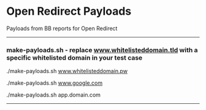 # Open Redirect Payloads
Payloads from BB reports for Open Redirect

***

### make-payloads.sh - replace www.whitelisteddomain.tld with a specific whitelisted domain in your test case

./make-payloads.sh www.whitelisteddomain.pw

./make-payloads.sh www.google.com

./make-payloads.sh app.domain.com

***
